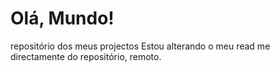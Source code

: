 # Olá, Mundo!
repositório dos meus projectos
Estou alterando o meu read me directamente do repositório, remoto.
